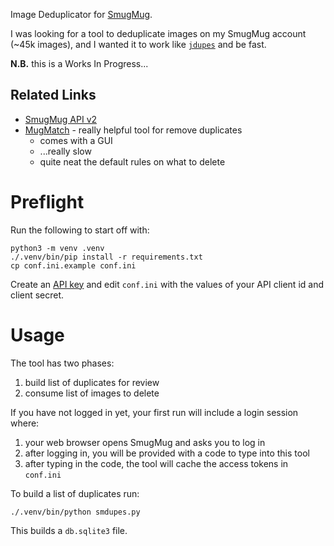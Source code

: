 Image Deduplicator for [SmugMug](https://smugmug.com/).

I was looking for a tool to deduplicate images on my SmugMug account (~45k images), and I wanted it to work like [`jdupes`](https://www.jdupes.com/) and be fast.

**N.B.** this is a Works In Progress...

## Related Links

 * [SmugMug API v2](https://api.smugmug.com/api/v2/doc/index.html)
 * [MugMatch](https://github.com/AndrewsOR/MugMatch) - really helpful tool for remove duplicates
    * comes with a GUI
    * ...really slow
    * quite neat the default rules on what to delete

# Preflight

Run the following to start off with:

    python3 -m venv .venv
    ./.venv/bin/pip install -r requirements.txt
    cp conf.ini.example conf.ini

Create an [API key](https://api.smugmug.com/api/v2/doc/tutorial/api-key.html) and edit `conf.ini` with the values of your API client id and client secret.

# Usage

The tool has two phases:

 1. build list of duplicates for review
 1. consume list of images to delete

If you have not logged in yet, your first run will include a login session where:

 1. your web browser opens SmugMug and asks you to log in
 1. after logging in, you will be provided with a code to type into this tool
 1. after typing in the code, the tool will cache the access tokens in `conf.ini`

To build a list of duplicates run:

    ./.venv/bin/python smdupes.py

This builds a `db.sqlite3` file.
